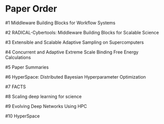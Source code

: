 # Paper Order

#1 Middleware Building Blocks for Workflow Systems

#2 RADICAL-Cybertools: Middleware Building Blocks for Scalable Science

#3 Extensible and Scalable Adaptive Sampling on Supercomputers

#4 Concurrent and Adaptive Extreme Scale Binding Free Energy Calculations

#5 Paper Summaries

#6 HyperSpace: Distributed Bayesian Hyperparameter Optimization

#7 FACTS

#8 Scaling deep learning for science

#9 Evolving Deep Networks Using HPC

#10 HyperSpace
